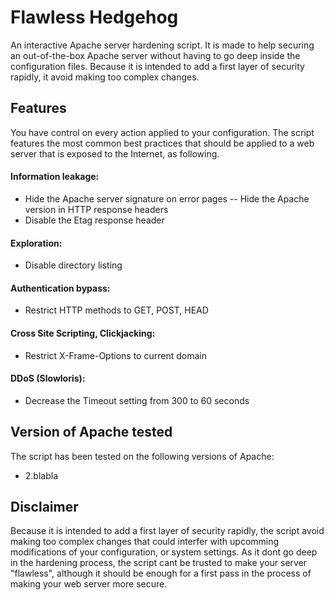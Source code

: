 # Flawless Hedgehog
An interactive Apache server hardening script.
It is made to help securing an out-of-the-box Apache server without having to go deep inside the configuration files.
Because it is intended to add a first layer of security rapidly, it avoid making too complex changes.

## Features
You have control on every action applied to your configuration.
The script features the most common best practices that should be applied to a web server that is exposed to the Internet, as following.

#### Information leakage:
- Hide the Apache server signature on error pages
-- Hide the Apache version in HTTP response headers
- Disable the Etag response header

#### Exploration:
- Disable directory listing

#### Authentication bypass:
- Restrict HTTP methods to GET, POST, HEAD

#### Cross Site Scripting, Clickjacking:
- Restrict X-Frame-Options to current domain

#### DDoS (Slowloris):
- Decrease the Timeout setting from 300 to 60 seconds



## Version of Apache tested
The script has been tested on the following versions of Apache:
- 2.blabla

## Disclaimer
Because it is intended to add a first layer of security rapidly, the script avoid making too complex changes that could interfer with upcomming modifications of your configuration, or system settings.
As it dont go deep in the hardening process, the script cant be trusted to make your server "flawless", although it should be enough for a first pass in the process of making your web server more secure.
